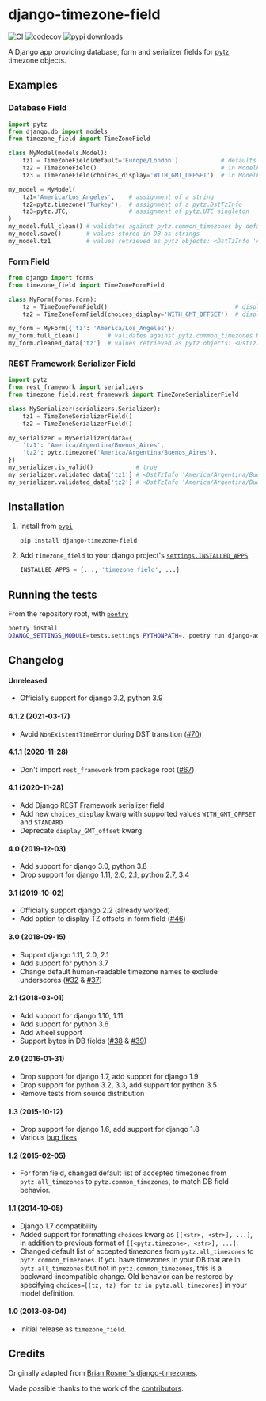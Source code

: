 # django-timezone-field

[![CI](https://github.com/mfogel/django-timezone-field/actions/workflows/ci.yml/badge.svg?branch=main)](https://github.com/mfogel/django-timezone-field/actions)
[![codecov](https://codecov.io/gh/mfogel/django-timezone-field/branch/main/graph/badge.svg?token=Rwekzmim3l)](https://codecov.io/gh/mfogel/django-timezone-field)
[![pypi downloads](https://img.shields.io/pypi/dm/django-timezone-field.svg)](https://pypi.python.org/pypi/django-timezone-field/)
<!---
[![pypi python support](https://img.shields.io/pypi/pyversions/django-timezone-field.svg)](https://pypi.python.org/pypi/django-timezone-field/)
[![pypi django support](https://img.shields.io/pypi/djversions/django-timezone-field.svg)](https://pypi.python.org/pypi/django-timezone-field/)
-->

A Django app providing database, form and serializer fields for [pytz](http://pypi.python.org/pypi/pytz/) timezone objects.

## Examples

### Database Field

```py
import pytz
from django.db import models
from timezone_field import TimeZoneField

class MyModel(models.Model):
    tz1 = TimeZoneField(default='Europe/London')            # defaults supported
    tz2 = TimeZoneField()                                   # in ModelForm displays like "America/Los Angeles"
    tz3 = TimeZoneField(choices_display='WITH_GMT_OFFSET')  # in ModelForm displays like "GMT-08:00 America/Los Angeles"

my_model = MyModel(
    tz1='America/Los_Angeles',    # assignment of a string
    tz2=pytz.timezone('Turkey'),  # assignment of a pytz.DstTzInfo
    tz3=pytz.UTC,                 # assignment of pytz.UTC singleton
)
my_model.full_clean() # validates against pytz.common_timezones by default
my_model.save()       # values stored in DB as strings
my_model.tz1          # values retrieved as pytz objects: <DstTzInfo 'America/Los_Angeles' PST-1 day, 16:00:00 STD>
```

### Form Field

```py
from django import forms
from timezone_field import TimeZoneFormField

class MyForm(forms.Form):
    tz = TimeZoneFormField()                                    # displays like "America/Los Angeles"
    tz2 = TimeZoneFormField(choices_display='WITH_GMT_OFFSET')  # displays like "GMT-08:00 America/Los Angeles"

my_form = MyForm({'tz': 'America/Los_Angeles'})
my_form.full_clean()        # validates against pytz.common_timezones by default
my_form.cleaned_data['tz']  # values retrieved as pytz objects: <DstTzInfo 'America/Los_Angeles' PST-1 day, 16:00:00 STD>
```

### REST Framework Serializer Field

```py
import pytz
from rest_framework import serializers
from timezone_field.rest_framework import TimeZoneSerializerField

class MySerializer(serializers.Serializer):
    tz1 = TimeZoneSerializerField()
    tz2 = TimeZoneSerializerField()

my_serializer = MySerializer(data={
    'tz1': 'America/Argentina/Buenos_Aires',
    'tz2': pytz.timezone('America/Argentina/Buenos_Aires'),
})
my_serializer.is_valid()            # true
my_serializer.validated_data['tz1'] # <DstTzInfo 'America/Argentina/Buenos_Aires' LMT-1 day, 20:06:00 STD>
my_serializer.validated_data['tz2'] # <DstTzInfo 'America/Argentina/Buenos_Aires' LMT-1 day, 20:06:00 STD>
```

## Installation

1.  Install from [`pypi`](https://pypi.org/project/django-timezone-field/)

    ```sh
    pip install django-timezone-field
    ```

1.  Add `timezone_field` to your django project's [`settings.INSTALLED_APPS`](https://docs.djangoproject.com/en/dev/ref/settings/#installed-apps)

    ```py
    INSTALLED_APPS = [..., 'timezone_field', ...]
    ```

## Running the tests

From the repository root, with [`poetry`](https://python-poetry.org/)

```sh
poetry install
DJANGO_SETTINGS_MODULE=tests.settings PYTHONPATH=. poetry run django-admin test
```

## Changelog

#### Unreleased

* Officially support for django 3.2, python 3.9

#### 4.1.2 (2021-03-17)

* Avoid `NonExistentTimeError` during DST transition ([#70](https://github.com/mfogel/django-timezone-field/issues/70))

#### 4.1.1 (2020-11-28)

* Don't import `rest_framework` from package root ([#67](https://github.com/mfogel/django-timezone-field/issues/67))

#### 4.1 (2020-11-28)

* Add Django REST Framework serializer field
* Add new `choices_display` kwarg with supported values `WITH_GMT_OFFSET` and `STANDARD`
* Deprecate `display_GMT_offset` kwarg

#### 4.0 (2019-12-03)

* Add support for django 3.0, python 3.8
* Drop support for django 1.11, 2.0, 2.1, python 2.7, 3.4

#### 3.1 (2019-10-02)

* Officially support django 2.2 (already worked)
* Add option to display TZ offsets in form field ([#46](https://github.com/mfogel/django-timezone-field/issues/46))

#### 3.0 (2018-09-15)

* Support django 1.11, 2.0, 2.1
* Add support for python 3.7
* Change default human-readable timezone names to exclude underscores ([#32](https://github.com/mfogel/django-timezone-field/issues/32) & [#37](https://github.com/mfogel/django-timezone-field/issues/37))

#### 2.1 (2018-03-01)

* Add support for django 1.10, 1.11
* Add support for python 3.6
* Add wheel support
* Support bytes in DB fields ([#38](https://github.com/mfogel/django-timezone-field/issues/38) & [#39](https://github.com/mfogel/django-timezone-field/issues/39))

#### 2.0 (2016-01-31)

* Drop support for django 1.7, add support for django 1.9
* Drop support for python 3.2, 3.3, add support for python 3.5
* Remove tests from source distribution

#### 1.3 (2015-10-12)

* Drop support for django 1.6, add support for django 1.8
* Various [bug fixes](https://github.com/mfogel/django-timezone-field/issues?q=milestone%3A1.3)

#### 1.2 (2015-02-05)

* For form field, changed default list of accepted timezones from `pytz.all_timezones` to `pytz.common_timezones`, to match DB field behavior.

#### 1.1 (2014-10-05)

* Django 1.7 compatibility
* Added support for formatting `choices` kwarg as `[[<str>, <str>], ...]`, in addition to previous format of `[[<pytz.timezone>, <str>], ...]`.
* Changed default list of accepted timezones from `pytz.all_timezones` to `pytz.common_timezones`. If you have timezones in your DB that are in `pytz.all_timezones` but not in `pytz.common_timezones`, this is a backward-incompatible change. Old behavior can be restored by specifying `choices=[(tz, tz) for tz in pytz.all_timezones]` in your model definition.

#### 1.0 (2013-08-04)

* Initial release as `timezone_field`.

## Credits

Originally adapted from [Brian Rosner's django-timezones](https://github.com/brosner/django-timezones).

Made possible thanks to the work of the [contributors](https://github.com/mfogel/django-timezone-field/graphs/contributors).
